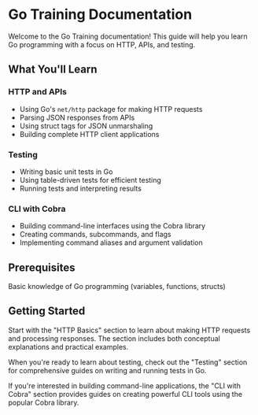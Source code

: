 # Go Training Documentation

Welcome to the Go Training documentation! This guide will help you learn Go programming with a focus on HTTP, APIs, and testing.

## What You'll Learn

### HTTP and APIs
- Using Go's `net/http` package for making HTTP requests
- Parsing JSON responses from APIs
- Using struct tags for JSON unmarshaling
- Building complete HTTP client applications

### Testing
- Writing basic unit tests in Go
- Using table-driven tests for efficient testing
- Running tests and interpreting results

### CLI with Cobra
- Building command-line interfaces using the Cobra library
- Creating commands, subcommands, and flags
- Implementing command aliases and argument validation

## Prerequisites

Basic knowledge of Go programming (variables, functions, structs)

## Getting Started

Start with the "HTTP Basics" section to learn about making HTTP requests and processing responses. The section includes both conceptual explanations and practical examples.

When you're ready to learn about testing, check out the "Testing" section for comprehensive guides on writing and running tests in Go.

If you're interested in building command-line applications, the "CLI with Cobra" section provides guides on creating powerful CLI tools using the popular Cobra library.
